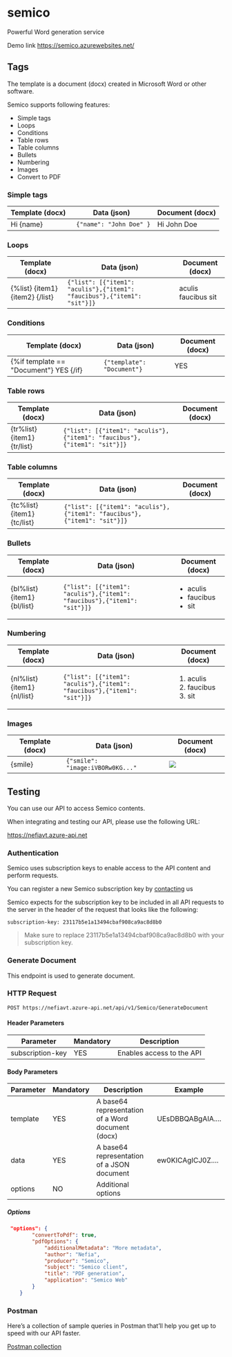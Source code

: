 # semico
Powerful Word generation service

Demo link https://semico.azurewebsites.net/

## Tags
The template is a document (docx) created in Microsoft Word or other software.

Semico supports following features:
* Simple tags
* Loops
* Conditions
* Table rows
* Table columns
* Bullets
* Numbering
* Images
* Convert to PDF

### Simple tags

|Template (docx)|Data (json)|Document (docx)|
|---------------|-----------|---------------|
|Hi {name}| ``` {"name": "John Doe" }```|Hi John Doe|

### Loops

|Template (docx)|Data (json)|Document (docx)|
|---------------|-----------|---------------|
|{%list} {item1} {item2} {/list}| ```{"list": [{"item1": "aculis"},{"item1": "faucibus"},{"item1": "sit"}]}```| aculis faucibus sit|

### Conditions

|Template (docx)|Data (json)|Document (docx)|
|---------------|-----------|---------------|
|{%if template == "Document"} YES {/if}| ```{"template": "Document"}```| YES|


### Table rows

|Template (docx)|Data (json)|Document (docx)|
|---------------|-----------|---------------|
|{tr%list} {item1} {tr/list}| ```{"list": [{"item1": "aculis"},{"item1": "faucibus"},{"item1": "sit"}]}```|  |


### Table columns

|Template (docx)|Data (json)|Document (docx)|
|---------------|-----------|---------------|
|{tc%list} {item1} {tc/list}| ```{"list": [{"item1": "aculis"},{"item1": "faucibus"},{"item1": "sit"}]}```|  |

### Bullets

|Template (docx)|Data (json)|Document (docx)|
|---------------|-----------|---------------|
|{bl%list} {item1} {bl/list}| ```{"list": [{"item1": "aculis"},{"item1": "faucibus"},{"item1": "sit"}]}```| <ul> <li>aculis </li>  <li>faucibus </li>  <li>sit </li> </ul>|

### Numbering

|Template (docx)|Data (json)|Document (docx)|
|---------------|-----------|---------------|
|{nl%list} {item1} {nl/list}| ```{"list": [{"item1": "aculis"},{"item1": "faucibus"},{"item1": "sit"}]}```| <ol> <li>aculis </li>  <li>faucibus </li>  <li>sit </li> </ol>|

### Images

|Template (docx)|Data (json)|Document (docx)|
|---------------|-----------|---------------|
|{smile}| ```{"smile": "image:iVBORw0KG..."```| <img src="https://semico.azurewebsites.net/img/smile.png" />  |

## Testing
You can use our API to access Semico contents.

When integrating and testing our API, please use the following URL:

https://nefiavt.azure-api.net

### Authentication

Semico uses subscription keys to enable access to the API content and perform requests.

You can register a new Semico subscription key by [contacting](https://semico.azurewebsites.net/Contact) us

Semico expects for the subscription key to be included in all API requests to the server in the header of the request that looks like the following:

`subscription-key: 23117b5e1a13494cbaf908ca9ac8d8b0`

> Make sure to replace 23117b5e1a13494cbaf908ca9ac8d8b0 with your subscription key.

### Generate Document

This endpoint is used to generate document.

### HTTP Request

`POST https://nefiavt.azure-api.net/api/v1/Semico/GenerateDocument`

#### Header Parameters

| Parameter | Mandatory | Description |
|-----------|-----------|-------------|
|subscription-key|YES|	Enables access to the API|

#### Body Parameters

| Parameter | Mandatory | Description | Example|
|-----------|-----------|-------------|--------|
|template|YES|	A base64 representation of a Word document (docx)|UEsDBBQABgAIA....|
|data|YES|	A base64 representation of a JSON document|ew0KICAgICJ0Z....|
|options| NO | Additional options| |

##### Options
```json
 "options": {
        "convertToPdf": true,
        "pdfOptions": {
            "additionalMetadata": "More metadata",
            "author": "Nefia",
            "producer": "Semico",
            "subject": "Semico client",
            "title": "PDF generation",
            "application": "Semico Web"
        }
    }

```

### Postman

Here’s a collection of sample queries in Postman that’ll help you get up to speed with our API faster.

[Postman collection](https://semico.azurewebsites.net/postman/Semico.postman_collection.json) 
